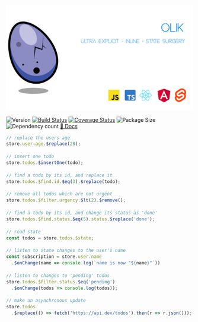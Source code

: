 <img src="./assets/banner_2.png" style="max-width=100%" /> 

![Version](https://img.shields.io/npm/v/olik.svg)
[![Build Status](https://travis-ci.org/Memeplexx/olik.svg?branch=master)](https://travis-ci.org/Memeplexx/olik.svg?branch=master)
[![Coverage Status](https://coveralls.io/repos/github/Memeplexx/Olik/badge.svg?branch=master)](https://coveralls.io/github/Memeplexx/Olik?branch=master)
![Package Size](https://badgen.net/bundlephobia/minzip/olik)
![Dependency count](https://badgen.net/bundlephobia/dependency-count/olik)
[📖 Docs](https://memeplexx.github.io/olik/)

```ts
// replace the users age
store.user.age.$replace(28);

// insert one todo
store.todos.$insertOne(todo);

// find a todo by its id, and replace it
store.todos.$find.id.$eq(3).$replace(todo);

// remove all todos which are not urgent
store.todos.$filter.urgency.$lt(2).$remove();

// find a todo by its id, and change its status as 'done'
store.todos.$find.status.$eq(5).status.$replace('done');

// read state
const todos = store.todos.$state;

// listen to state changes to the user's name
const subscription = store.user.name
  .$onChange(name => console.log(`name is now "${name}"`))

// listen to changes to 'pending' todos
store.todos.$filter.status.$eq('pending')
  .$onChange(todos => console.log(todos));

// make an asynchronous update
store.todos
  .$replace(() => fetch('https://api.dev/todos').then(r => r.json()));
```
